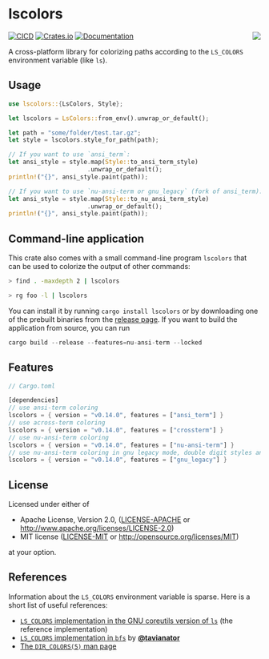 # lscolors

<img src="https://i.imgur.com/RE4Ont5.png" align="right">

[![CICD](https://github.com/sharkdp/lscolors/actions/workflows/CICD.yml/badge.svg)](https://github.com/sharkdp/lscolors/actions/workflows/CICD.yml)
[![Crates.io](https://img.shields.io/crates/v/lscolors.svg)](https://crates.io/crates/lscolors)
[![Documentation](https://docs.rs/lscolors/badge.svg)](https://docs.rs/lscolors)

A cross-platform library for colorizing paths according to the `LS_COLORS` environment variable (like `ls`).

## Usage

```rust
use lscolors::{LsColors, Style};

let lscolors = LsColors::from_env().unwrap_or_default();

let path = "some/folder/test.tar.gz";
let style = lscolors.style_for_path(path);

// If you want to use `ansi_term`:
let ansi_style = style.map(Style::to_ansi_term_style)
                      .unwrap_or_default();
println!("{}", ansi_style.paint(path));

// If you want to use `nu-ansi-term or gnu_legacy` (fork of ansi_term):
let ansi_style = style.map(Style::to_nu_ansi_term_style)
                      .unwrap_or_default();
println!("{}", ansi_style.paint(path));
```

## Command-line application

This crate also comes with a small command-line program `lscolors` that
can be used to colorize the output of other commands:

```bash
> find . -maxdepth 2 | lscolors

> rg foo -l | lscolors
```

You can install it by running `cargo install lscolors` or by downloading one
of the prebuilt binaries from the [release page](https://github.com/sharkdp/lscolors/releases).
If you want to build the application from source, you can run

```rs
cargo build --release --features=nu-ansi-term --locked
```

## Features

```rust
// Cargo.toml

[dependencies]
// use ansi-term coloring
lscolors = { version = "v0.14.0", features = ["ansi_term"] }
// use across-term coloring
lscolors = { version = "v0.14.0", features = ["crossterm"] }
// use nu-ansi-term coloring
lscolors = { version = "v0.14.0", features = ["nu-ansi-term"] }
// use nu-ansi-term coloring in gnu legacy mode, double digit styles and reset codes before coloring
lscolors = { version = "v0.14.0", features = ["gnu_legacy"] }
```

## License

Licensed under either of

* Apache License, Version 2.0, ([LICENSE-APACHE](LICENSE-APACHE) or http://www.apache.org/licenses/LICENSE-2.0)
* MIT license ([LICENSE-MIT](LICENSE-MIT) or http://opensource.org/licenses/MIT)

at your option.

## References

Information about the `LS_COLORS` environment variable is sparse. Here is a short list of useful references:

* [`LS_COLORS` implementation in the GNU coreutils version of `ls`](https://github.com/coreutils/coreutils/blob/17983b2cb3bccbb4fa69691178caddd99269bda9/src/ls.c#L2507-L2647) (the reference implementation)
* [`LS_COLORS` implementation in `bfs`](https://github.com/tavianator/bfs/blob/2.6/src/color.c#L556) by [**@tavianator**](https://github.com/tavianator)
* [The `DIR_COLORS(5)` man page](https://linux.die.net/man/5/dir_colors)
